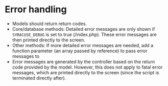 # Error handling
* Models should return return codes.
* Core/database methods: Detailed error messages are only shown if ``SYRACUSE_DEBUG`` is set to true (/index.php). These error messages are then printed directly to the screen.
* Other methods: If more detailed error messages are needed, add a function parameter (an array passed by reference) to pass error messages to
* Error messages are generated by the controller based on the return code provided by the model. However, this does not apply to fatal error messages, which are printed directly to the screen (since the script is terminated directly after).